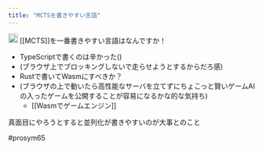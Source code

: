 ```yaml
---
title: "MCTSを書きやすい言語"
---
```


<img src='https://scrapbox.io/api/pages/nishio/nishio/icon' alt='nishio.icon' height="19.5"/> [[MCTS]]を一番書きやすい言語はなんですか！
- TypeScriptで書くのは辛かった()
- (ブラウザ上でブロッキングしないで走らせようとするからだろ感)
- Rustで書いてWasmにすべきか？
- (ブラウザの上で動いたら高性能なサーバを立てずにちょこっと賢いゲームAIの入ったゲームを公開することが容易になるかな的な気持ち)
    - [[Wasmでゲームエンジン]]

真面目にやろうとすると並列化が書きやすいのが大事とのこと

#prosym65

